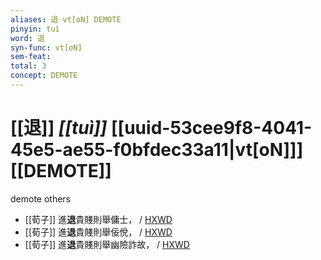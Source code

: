 ```yaml
---
aliases: 退 vt[oN] DEMOTE
pinyin: tuì
word: 退
syn-func: vt[oN]
sem-feat: 
total: 3
concept: DEMOTE 
---
```

# [[退]] *[[tuì]]*  [[uuid-53cee9f8-4041-45e5-ae55-f0bfdec33a11|vt[oN]]] [[DEMOTE]]
demote others
 - [[荀子]] 進**退**貴賤則舉傭士，
                     / [HXWD](https://hxwd.org/textview.html?location=KR3a0002_tls_009-23a.56)
 - [[荀子]] 進**退**貴賤則舉佞侻，
                     / [HXWD](https://hxwd.org/textview.html?location=KR3a0002_tls_009-23a.61)
 - [[荀子]] 進**退**貴賤則舉幽險詐故， / [HXWD](https://hxwd.org/textview.html?location=KR3a0002_tls_009-23a.66)